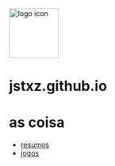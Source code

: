 <img src="https://upload.wikimedia.org/wikipedia/commons/8/85/Smiley.svg"  alt="logo icon" style="height: 100px; width:100px;"/>

# jstxz.github.io 

# as coisa
 - [resumos](materias/resumos.md)
 - [jogos](jogo/jogos.md)



